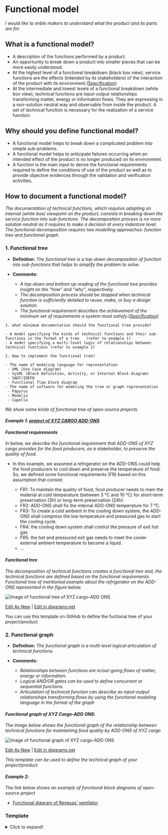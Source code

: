 # **Functional model**

*I would like to enble makers to understand what the product and its parts are for.* 

## **What is a functional model?**

* A description of the functions performed by a product.
* An opportunity to break down a product into smaller pieces that can be more easily understood.
* At the highest level of a functional breakdown (black box view), service functions are the effects (intended by its stakeholders) of the interaction of the product with its environment.([Specification](https://github.com/OPEN-NEXT/wp2.3_template/tree/main/Documentation/2.%20Specification#specification))
* At the intermediate and lowest levels of a functional breakdown (white box view), technical functions are input-output relationships transforming matter, energy or information flows. They are expressing in a non-solution neutral way and observable from inside the product. A set of technical function is necessary for the realization of a service function.

## **Why should you define functional model?**

* A functional model helps to break down a complicated problem into simple sub-problems.
* A functional model helps to anticipate failures occurring when an intended effect of the product is no longer produced on its environment.
* A function is the main input to derive the functional requirements required to define the conditions of use of the product as well as to provide objective evidences through the validation and verification activities. 

## **How to document a functional model?**

*The documentation of technical functions, which requires adopting an internal (white box) viewpoint on the product, consists in breaking down the service function into sub-functions. The decomposition process is no more solution neutral as it requires to make a decision at every indenture level. The functional decomposition requires two modelling approaches: function tree and functional graph.*

 ### **1. Functional tree**

- **Definition:** *The functional tree is a top-down decomposition of function into sub-functions that helps to simplify the problem to solve.*

- **Comments:**

  - *A top-down and bottom up reading of the functional tree provides insight on the “how” and “why”, respectively.*
  - *The decomposition process should be stopped when technical function is sufficiently detailed to reuse, make, or buy a design solution.*
  - *The functional requirement describes the achievement of the minimum set of requirements a system must satisfy.([Specification](https://github.com/OPEN-NEXT/wp2.3_template/tree/main/Documentation/2.%20Specification#specification))*

 ```
1. what minimum documentation should the functional tree provide?
 
- A model specifying the kinds of technical functions and their sub-functions in the format of a tree   (refer to example 1)
- A model specifying a multi-level logic of relationships between technical functions (refer to example 2)

2. How to implement the functional tree?

- The name of modeling language for representation 
  - UML (Use Case diagram)
  - SysML (Block Definition, Activity, or Internal Block diagram)
  - SADT/IDEF0 
  - Functional flow block diagram
- The name of software for modeling the tree or graph representation
  - Papyrus
  - Modelio
  - Capella  
  ```

*We show some kinds of functional tree of open-source projects.*

#### *Example 1: [project of XYZ CARGO ADD-ONS](https://projects.opennext.eu/@xyz-cargo-add-ons/xyz-cargo-add-ons)*

#### *Functional requirements*

*In below, we describe the functional requirement that ADD-ONS of XYZ cargo provides for the food producers, as a stakeholder, to preserve the quality of food.*

 * In this example, we assumed a refrigerator on the ADD-ONS could help the food producers to cool down and preserve the temperature of food. So, we defined some functional requirements (FR) based on this assumption that consist:
 
    * FR1: To maintain the quality of food, food producer needs to main the material at cold temperature (between 3 °C and 10 °C) for short-term preservation (3h) or long-term preservation (24h).
    * FR2: ADD-ONS shall fix the internal ADD-ONS temperature for 7 °C.
    * FR3: To create a cold ambient in the cooling down system, the ADD-ONS shall compress the low temperature and pressured gas to start the cooling cycle.
    * FR4: the cooling down system shall control the pressure of exit hot gas 
    * FR5: the hot and pressured exit gas needs to meet the cooler external ambient temperature to become a liquid.
    * ...

#### *Functional tree*

*The decomposition of technical functions creates a functional tree and, the technical functions are defined based on the functional requirements. Functional tree of mentioned example about the refrigerator on the ADD-ONS represented in the figure below.*

![Image of functional tree of XYZ cargo-ADD ONS](https://github.com/OPEN-NEXT/wp2.3_template/blob/main/Sources/Images/Functional%20tree-%20XYZ%20cargo%20ADD-ONS.jpg)

<a href="https://app.diagrams.net/#Hamerezoji1362%2Fdrawio-github%2Fmaster%2FFunctional%20tree.drawio" target="_blank">Edit As New</a> | <a href="https://app.diagrams.net/#Hamerezoji1362%2Fdrawio-github%2Fmaster%2FFunctional%20tree.png">Edit in diagrams.net</a>

You can use this template on GitHub to define the fuctional tree of your project/product.

### **2. Functional graph**

- **Definition:** *The functional graph is a multi-level logical articulation of technical functions.*

- **Comments:**

  - *Relationships between functions are in/out-going flows of matter, energy or information.*
  - *Logical AND/OR gates can be used to define concurrent or sequential functions.*
  - *Articulation of technical function can describe as input-output relationships transforming flows by using the functional modeling language in the format of the graph*
  
#### *Functional graph of XYZ Cargo-ADD ONS*:
*The image below shows the functional graph of the relationship between technical functions for maintaining food quality by ADD-ONS of XYZ cargo*

![Image of functional graph of XYZ cargo-ADD ONS](https://github.com/OPEN-NEXT/wp2.3_template/blob/main/Sources/Images/Functional%20graph%20of%20XYZ%20cargo-ADD%20ONS.jpg)

<a href="https://app.diagrams.net/#Hamerezoji1362%2Fdrawio-github%2Fmaster%2FFunctional%20graph.drawio" target="_blank">Edit As New</a> | <a href="https://app.diagrams.net/#Hamerezoji1362%2Fdrawio-github%2Fmaster%2FFunctional%20graph.png">Edit in diagrams.net</a>

*This template can be used to define the technical graph of your project/product.*

#### *Example 2*:
*The link below shows an example of functional block diagrams of open-source project*

* [Functional diagram of Renesas’ ventilator](https://www.rs-online.com/designspark/ventilator-design-solution-from-renesas-electronics)


### Template
<details>
  <summary>Click to expand!</summary>
  
  #### 1. Functional tree
  1. A model specifying the kinds of technical functions <a href="https://app.diagrams.net/#Hamerezoji1362%2Fdrawio-github%2Fmaster%2FFunctional%20tree.drawio" target="_blank">Edit As New</a> | <a href="https://app.diagrams.net/#Hamerezoji1362%2Fdrawio-github%2Fmaster%2FFunctional%20tree.png">Edit in diagrams.net</a>
  2. Name of modeling language
     * ...
     * ...
  3. Name of Software
     * Online app diagram
     * ...

   #### 2. Functional graph
  1. A model specifying the relationships between technical functions <a href="https://app.diagrams.net/#Hamerezoji1362%2Fdrawio-github%2Fmaster%2FFunctional%20graph.drawio" target="_blank">Edit As New</a> | <a href="https://app.diagrams.net/#Hamerezoji1362%2Fdrawio-github%2Fmaster%2FFunctional%20graph.png">Edit in diagrams.net</a>
  2. Name of modeling language
     * ...
     * ...
  3. Name of Software
     * Online app diagram
     * ...
 
</details>




